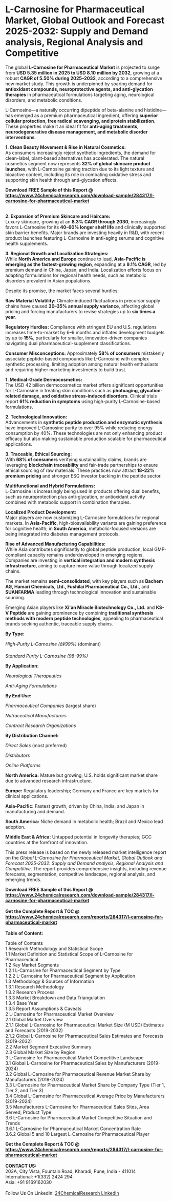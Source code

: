 <h1>L-Carnosine for Pharmaceutical Market, Global Outlook and Forecast 2025-2032: Supply and Demand analysis, Regional Analysis and Competitive</h1><p>The global <strong>L-Carnosine for Pharmaceutical Market</strong> is projected to surge from <strong>USD 5.35 million in 2025 to USD 8.10 million by 2032</strong>, growing at a robust <strong>CAGR of 5.50% during 2025–2032</strong>, according to a comprehensive new market study. This growth is underpinned by soaring demand for <strong>antioxidant compounds, neuroprotective agents, and anti-glycation therapies</strong> in pharmaceutical formulations targeting aging, neurological disorders, and metabolic conditions.</p><p>L-Carnosine—a naturally occurring dipeptide of beta-alanine and histidine—has emerged as a premium pharmaceutical ingredient, offering <strong>superior cellular protection, free radical scavenging, and protein stabilization</strong>. These properties make it an ideal fit for <strong>anti-aging treatments, neurodegenerative disease management, and metabolic disorder interventions</strong>.</p><p><strong>1. Clean Beauty Movement &amp; Rise in Natural Cosmetics:</strong><br>
As consumers increasingly reject synthetic ingredients, the demand for clean-label, plant-based alternatives has accelerated. The natural cosmetics segment now represents <strong>32% of global skincare product launches</strong>, with L-Carnosine gaining traction due to its light texture and bioactive content, including its role in combating oxidative stress and supporting skin health through anti-glycation effects.</p><div><b>Download FREE Sample of this Report @ 
            <a href="https://www.24chemicalresearch.com/download-sample/284317/l-carnosine-for-pharmaceutical-market">
            https://www.24chemicalresearch.com/download-sample/284317/l-carnosine-for-pharmaceutical-market</a></b></div><br><p><strong>2. Expansion of Premium Skincare and Haircare:</strong><br>
Luxury skincare, growing at an <strong>8.3% CAGR through 2030</strong>, increasingly favors L-Carnosine for its <strong>40–60% longer shelf life</strong> and clinically supported skin barrier benefits. Major brands are investing heavily in R&amp;D, with recent product launches featuring L-Carnosine in anti-aging serums and cognitive health supplements.</p><p><strong>3. Regional Growth and Localization Strategies:</strong><br>
While <strong>North America and Europe</strong> continue to lead, <strong>Asia-Pacific is emerging as the fastest-growing region</strong>, expanding at a <strong>9.1% CAGR</strong>, led by premium demand in China, Japan, and India. Localization efforts focus on adapting formulations for regional health needs, such as metabolic disorders prevalent in Asian populations.</p><p>Despite its promise, the market faces several hurdles:</p><p><strong>Raw Material Volatility:</strong> Climate-induced fluctuations in precursor supply chains have caused <strong>30–35% annual supply variance</strong>, affecting global pricing and forcing manufacturers to revise strategies up to <strong>six times a year</strong>.</p><p><strong>Regulatory Hurdles:</strong> Compliance with stringent EU and U.S. regulations increases time-to-market by 6–9 months and inflates development budgets by up to <strong>15%</strong>, particularly for smaller, innovation-driven companies navigating dual pharmaceutical-supplement classifications.</p><p><strong>Consumer Misconceptions:</strong> Approximately <strong>58% of consumers</strong> mistakenly associate peptide-based compounds like L-Carnosine with complex synthetic processing, limiting adoption among natural health enthusiasts and requiring higher marketing investments to build trust.</p><p><strong>1. Medical-Grade Dermocosmetics:</strong><br>
The USD 42 billion dermocosmetics market offers significant opportunities for L-Carnosine in treating skin conditions such as <strong>photoaging, glycation-related damage, and oxidative stress-induced disorders</strong>. Clinical trials report <strong>61% reduction in symptoms</strong> using high-purity L-Carnosine-based formulations.</p><p><strong>2. Technological Innovation:</strong><br>
Advancements in <strong>synthetic peptide production and enzymatic synthesis</strong> have improved L-Carnosine purity to over 95% while reducing energy consumption by 40%. These technologies are not only enhancing product efficacy but also making sustainable production scalable for pharmaceutical applications.</p><p><strong>3. Traceable, Ethical Sourcing:</strong><br>
With <strong>68% of consumers</strong> verifying sustainability claims, brands are leveraging <strong>blockchain traceability</strong> and fair-trade partnerships to ensure ethical sourcing of raw materials. These practices now attract <strong>18–22% premium pricing</strong> and stronger ESG investor backing in the peptide sector.</p><p><strong>Multifunctional and Hybrid Formulations:</strong><br>
	L-Carnosine is increasingly being used in products offering dual benefits, such as neuroprotection plus anti-glycation, or antioxidant activity combined with metabolic support in combination therapies.</p><p><strong>Localized Product Development:</strong><br>
	Major players are now customizing L-Carnosine formulations for regional markets. In <strong>Asia-Pacific</strong>, high-bioavailability variants are gaining preference for cognitive health; in <strong>South America</strong>, metabolic-focused versions are being integrated into diabetes management protocols.</p><p><strong>Rise of Advanced Manufacturing Capabilities:</strong><br>
	While Asia contributes significantly to global peptide production, local GMP-compliant capacity remains underdeveloped in emerging regions. Companies are investing in <strong>vertical integration and modern synthesis infrastructure</strong>, aiming to capture more value through localized supply chains.</p><p>The market remains <strong>semi-consolidated</strong>, with key players such as <strong>Bachem AG, Hamari Chemicals, Ltd., Fushilai Pharmaceutical Co., Ltd.</strong>, and <strong>SUANFARMA</strong> leading through technological innovation and sustainable sourcing.</p><p>Emerging Asian players like <strong>Xi'an Miracle Biotechnology Co., Ltd.</strong> and <strong>KS-V Peptide</strong> are gaining prominence by combining <strong>traditional synthesis methods with modern peptide technologies</strong>, appealing to pharmaceutical brands seeking authentic, traceable supply chains.</p><p><strong>By Type:</strong></p><p><em>High-Purity L-Carnosine (â¥99%)</em> (dominant)</p><p><em>Standard Purity L-Carnosine (98-99%)</em></p><p><strong>By Application:</strong></p><p><em>Neurological Therapeutics</em></p><p><em>Anti-Aging Formulations</em></p><p><strong>By End Use:</strong></p><p><em>Pharmaceutical Companies</em> (largest share)</p><p><em>Nutraceutical Manufacturers</em></p><p><em>Contract Research Organizations</em></p><p><strong>By Distribution Channel:</strong></p><p><em>Direct Sales</em> (most preferred)</p><p><em>Distributors</em></p><p><em>Online Platforms</em></p><p><strong>North America:</strong> Mature but growing; U.S. holds significant market share due to advanced research infrastructure.</p><p><strong>Europe:</strong> Regulatory leadership; Germany and France are key markets for clinical applications.</p><p><strong>Asia-Pacific:</strong> Fastest growth, driven by China, India, and Japan in manufacturing and demand.</p><p><strong>South America:</strong> Niche demand in metabolic health; Brazil and Mexico lead adoption.</p><p><strong>Middle East &amp; Africa:</strong> Untapped potential in longevity therapies; GCC countries at the forefront of innovation.</p><p>This press release is based on the newly released market intelligence report on the <em>Global L-Carnosine for Pharmaceutical Market, Global Outlook and Forecast 2025-2032: Supply and Demand analysis, Regional Analysis and Competitive</em>. The report provides comprehensive insights, including revenue forecasts, segmentation, competitive landscape, regional analysis, and emerging trends.</p><div><b>Download FREE Sample of this Report @ 
            <a href="https://www.24chemicalresearch.com/download-sample/284317/l-carnosine-for-pharmaceutical-market">
            https://www.24chemicalresearch.com/download-sample/284317/l-carnosine-for-pharmaceutical-market</a></b></div><br><div><b>Get the Complete Report & TOC @ 
            <a href="https://www.24chemicalresearch.com/reports/284317/l-carnosine-for-pharmaceutical-market">
            https://www.24chemicalresearch.com/reports/284317/l-carnosine-for-pharmaceutical-market</a></b></div><br>
            <b>Table of Content:</b><p>Table of Contents<br />
1 Research Methodology and Statistical Scope<br />
1.1 Market Definition and Statistical Scope of L-Carnosine for Pharmaceutical<br />
1.2 Key Market Segments<br />
1.2.1 L-Carnosine for Pharmaceutical Segment by Type<br />
1.2.2 L-Carnosine for Pharmaceutical Segment by Application<br />
1.3 Methodology & Sources of Information<br />
1.3.1 Research Methodology<br />
1.3.2 Research Process<br />
1.3.3 Market Breakdown and Data Triangulation<br />
1.3.4 Base Year<br />
1.3.5 Report Assumptions & Caveats<br />
2 L-Carnosine for Pharmaceutical Market Overview<br />
2.1 Global Market Overview<br />
2.1.1 Global L-Carnosine for Pharmaceutical Market Size (M USD) Estimates and Forecasts (2019-2032)<br />
2.1.2 Global L-Carnosine for Pharmaceutical Sales Estimates and Forecasts (2019-2032)<br />
2.2 Market Segment Executive Summary<br />
2.3 Global Market Size by Region<br />
3 L-Carnosine for Pharmaceutical Market Competitive Landscape<br />
3.1 Global L-Carnosine for Pharmaceutical Sales by Manufacturers (2019-2024)<br />
3.2 Global L-Carnosine for Pharmaceutical Revenue Market Share by Manufacturers (2019-2024)<br />
3.3 L-Carnosine for Pharmaceutical Market Share by Company Type (Tier 1, Tier 2, and Tier 3)<br />
3.4 Global L-Carnosine for Pharmaceutical Average Price by Manufacturers (2019-2024)<br />
3.5 Manufacturers L-Carnosine for Pharmaceutical Sales Sites, Area Served, Product Type<br />
3.6 L-Carnosine for Pharmaceutical Market Competitive Situation and Trends<br />
3.6.1 L-Carnosine for Pharmaceutical Market Concentration Rate<br />
3.6.2 Global 5 and 10 Largest L-Carnosine for Pharmaceutical Player</p><div><b>Get the Complete Report & TOC @ 
            <a href="https://www.24chemicalresearch.com/reports/284317/l-carnosine-for-pharmaceutical-market">
            https://www.24chemicalresearch.com/reports/284317/l-carnosine-for-pharmaceutical-market</a></b></div><br><b>CONTACT US:</b><br>
            203A, City Vista, Fountain Road, Kharadi, Pune, India - 411014<br>
            International: +1(332) 2424 294<br>
            Asia: +91 9169162030 <br><br>
            Follow Us On LinkedIn: <a href="https://www.linkedin.com/company/24chemicalresearch/">24ChemicalResearch LinkedIn</a>
